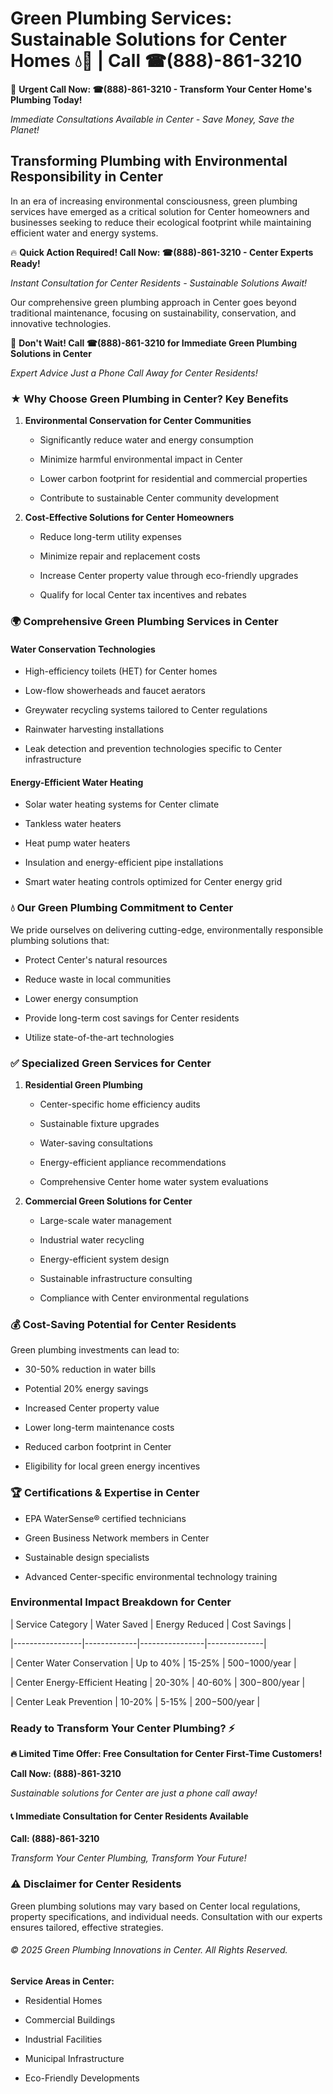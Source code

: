 # Green Plumbing Services: Sustainable Solutions for Center Homes 💧🌿 | Call ☎(888)-861-3210

🚨 **Urgent Call Now: ☎(888)-861-3210 - Transform Your Center Home's Plumbing Today!**
*Immediate Consultations Available in Center - Save Money, Save the Planet!*

## Transforming Plumbing with Environmental Responsibility in Center

In an era of increasing environmental consciousness, green plumbing services have emerged as a critical solution for Center homeowners and businesses seeking to reduce their ecological footprint while maintaining efficient water and energy systems. 

🔥 **Quick Action Required! Call Now: ☎(888)-861-3210 - Center Experts Ready!**
*Instant Consultation for Center Residents - Sustainable Solutions Await!*

Our comprehensive green plumbing approach in Center goes beyond traditional maintenance, focusing on sustainability, conservation, and innovative technologies.

🚨 **Don't Wait! Call ☎(888)-861-3210 for Immediate Green Plumbing Solutions in Center**
*Expert Advice Just a Phone Call Away for Center Residents!*

### ★ Why Choose Green Plumbing in Center? Key Benefits

1. **Environmental Conservation for Center Communities** 
   - Significantly reduce water and energy consumption
   - Minimize harmful environmental impact in Center
   - Lower carbon footprint for residential and commercial properties
   - Contribute to sustainable Center community development

2. **Cost-Effective Solutions for Center Homeowners** 
   - Reduce long-term utility expenses
   - Minimize repair and replacement costs
   - Increase Center property value through eco-friendly upgrades
   - Qualify for local Center tax incentives and rebates

### 🌍 Comprehensive Green Plumbing Services in Center

#### Water Conservation Technologies
- High-efficiency toilets (HET) for Center homes
- Low-flow showerheads and faucet aerators
- Greywater recycling systems tailored to Center regulations
- Rainwater harvesting installations
- Leak detection and prevention technologies specific to Center infrastructure

#### Energy-Efficient Water Heating
- Solar water heating systems for Center climate
- Tankless water heaters
- Heat pump water heaters
- Insulation and energy-efficient pipe installations
- Smart water heating controls optimized for Center energy grid

### 💧 Our Green Plumbing Commitment to Center

We pride ourselves on delivering cutting-edge, environmentally responsible plumbing solutions that:
- Protect Center's natural resources
- Reduce waste in local communities
- Lower energy consumption
- Provide long-term cost savings for Center residents
- Utilize state-of-the-art technologies

### ✅ Specialized Green Services for Center

1. **Residential Green Plumbing**
   - Center-specific home efficiency audits
   - Sustainable fixture upgrades
   - Water-saving consultations
   - Energy-efficient appliance recommendations
   - Comprehensive Center home water system evaluations

2. **Commercial Green Solutions for Center**
   - Large-scale water management
   - Industrial water recycling
   - Energy-efficient system design
   - Sustainable infrastructure consulting
   - Compliance with Center environmental regulations

### 💰 Cost-Saving Potential for Center Residents

Green plumbing investments can lead to:
- 30-50% reduction in water bills
- Potential 20% energy savings
- Increased Center property value
- Lower long-term maintenance costs
- Reduced carbon footprint in Center
- Eligibility for local green energy incentives

### 🏆 Certifications & Expertise in Center

- EPA WaterSense® certified technicians
- Green Business Network members in Center
- Sustainable design specialists
- Advanced Center-specific environmental technology training

### Environmental Impact Breakdown for Center

| Service Category | Water Saved | Energy Reduced | Cost Savings |
|-----------------|-------------|----------------|--------------|
| Center Water Conservation | Up to 40% | 15-25% | $500-$1000/year |
| Center Energy-Efficient Heating | 20-30% | 40-60% | $300-$800/year |
| Center Leak Prevention | 10-20% | 5-15% | $200-$500/year |

### Ready to Transform Your Center Plumbing? ⚡

**🔥 Limited Time Offer: Free Consultation for Center First-Time Customers!**

**Call Now: (888)-861-3210**
*Sustainable solutions for Center are just a phone call away!*

#### 📞 Immediate Consultation for Center Residents Available

**Call: (888)-861-3210**
*Transform Your Center Plumbing, Transform Your Future!*

### ⚠️ Disclaimer for Center Residents

Green plumbing solutions may vary based on Center local regulations, property specifications, and individual needs. Consultation with our experts ensures tailored, effective strategies.

###### © 2025 Green Plumbing Innovations in Center. All Rights Reserved.

**Service Areas in Center:** 
- Residential Homes
- Commercial Buildings
- Industrial Facilities
- Municipal Infrastructure
- Eco-Friendly Developments